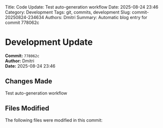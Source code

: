 Title: Code Update: Test auto-generation workflow
Date: 2025-08-24 23:46
Category: Development
Tags: git, commits, development
Slug: commit-20250824-234634
Authors: Dmitri
Summary: Automatic blog entry for commit 778062c

# Development Update

**Commit:** `778062c`  
**Author:** Dmitri  
**Date:** 2025-08-24 23:46  

## Changes Made

Test auto-generation workflow

## Files Modified

The following files were modified in this commit:

